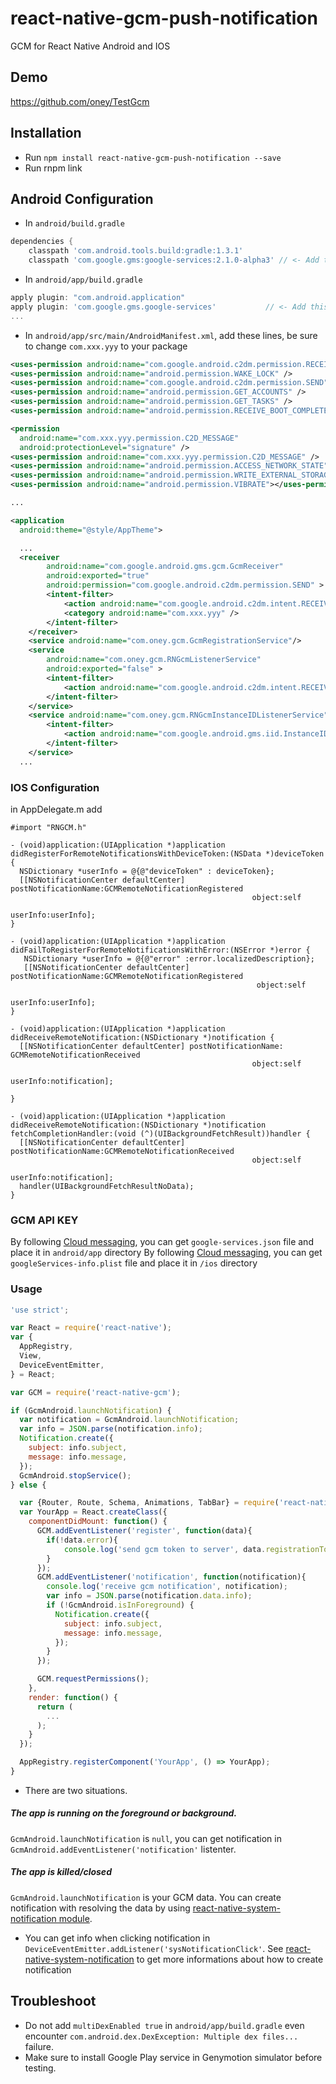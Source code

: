 # react-native-gcm-push-notification

GCM for React Native Android and IOS

## Demo

https://github.com/oney/TestGcm

## Installation

- Run `npm install react-native-gcm-push-notification --save`
- Run rnpm link

## Android Configuration

- In `android/build.gradle`
```gradle
dependencies {
    classpath 'com.android.tools.build:gradle:1.3.1'
    classpath 'com.google.gms:google-services:2.1.0-alpha3' // <- Add this line
```

- In `android/app/build.gradle`
```gradle
apply plugin: "com.android.application"
apply plugin: 'com.google.gms.google-services'           // <- Add this line
...
```

- In `android/app/src/main/AndroidManifest.xml`, add these lines, be sure to change `com.xxx.yyy` to your package
```xml
<uses-permission android:name="com.google.android.c2dm.permission.RECEIVE" />
<uses-permission android:name="android.permission.WAKE_LOCK" />
<uses-permission android:name="com.google.android.c2dm.permission.SEND" />
<uses-permission android:name="android.permission.GET_ACCOUNTS" />
<uses-permission android:name="android.permission.GET_TASKS" /> 
<uses-permission android:name="android.permission.RECEIVE_BOOT_COMPLETED"/>

<permission
  android:name="com.xxx.yyy.permission.C2D_MESSAGE"
  android:protectionLevel="signature" />
<uses-permission android:name="com.xxx.yyy.permission.C2D_MESSAGE" />
<uses-permission android:name="android.permission.ACCESS_NETWORK_STATE" />
<uses-permission android:name="android.permission.WRITE_EXTERNAL_STORAGE" />
<uses-permission android:name="android.permission.VIBRATE"></uses-permission>

...

<application
  android:theme="@style/AppTheme">

  ...
  <receiver
        android:name="com.google.android.gms.gcm.GcmReceiver"
        android:exported="true"
        android:permission="com.google.android.c2dm.permission.SEND" >
        <intent-filter>
            <action android:name="com.google.android.c2dm.intent.RECEIVE" />
            <category android:name="com.xxx.yyy" />
        </intent-filter>
    </receiver>
    <service android:name="com.oney.gcm.GcmRegistrationService"/>
    <service
        android:name="com.oney.gcm.RNGcmListenerService"
        android:exported="false" >
        <intent-filter>
            <action android:name="com.google.android.c2dm.intent.RECEIVE" />
        </intent-filter>
    </service>
    <service android:name="com.oney.gcm.RNGcmInstanceIDListenerService" android:exported="false">
        <intent-filter>
            <action android:name="com.google.android.gms.iid.InstanceID"/>
        </intent-filter>
    </service>
  ...
```

### IOS Configuration
in AppDelegate.m add
```
#import "RNGCM.h"
```

```
- (void)application:(UIApplication *)application
didRegisterForRemoteNotificationsWithDeviceToken:(NSData *)deviceToken {
  NSDictionary *userInfo = @{@"deviceToken" : deviceToken};
  [[NSNotificationCenter defaultCenter] postNotificationName:GCMRemoteNotificationRegistered
                                                      object:self
                                                    userInfo:userInfo];
}

- (void)application:(UIApplication *)application didFailToRegisterForRemoteNotificationsWithError:(NSError *)error {
   NSDictionary *userInfo = @{@"error" :error.localizedDescription};
   [[NSNotificationCenter defaultCenter] postNotificationName:GCMRemoteNotificationRegistered
                                                       object:self
                                                     userInfo:userInfo];
}

- (void)application:(UIApplication *)application didReceiveRemoteNotification:(NSDictionary *)notification {
  [[NSNotificationCenter defaultCenter] postNotificationName: GCMRemoteNotificationReceived
                                                      object:self
                                                    userInfo:notification];

}

- (void)application:(UIApplication *)application didReceiveRemoteNotification:(NSDictionary *)notification fetchCompletionHandler:(void (^)(UIBackgroundFetchResult))handler {
  [[NSNotificationCenter defaultCenter] postNotificationName:GCMRemoteNotificationReceived
                                                      object:self
                                                    userInfo:notification];
  handler(UIBackgroundFetchResultNoData);
}
```


### GCM API KEY
By following [Cloud messaging](https://developers.google.com/cloud-messaging/android/client), you can get `google-services.json` file and place it in `android/app` directory
By following [Cloud messaging](https://developers.google.com/cloud-messaging/ios/client), you can get `googleServices-info.plist` file and place it in `/ios` directory 

### Usage

```javascript
'use strict';

var React = require('react-native');
var {
  AppRegistry,
  View,
  DeviceEventEmitter,
} = React;

var GCM = require('react-native-gcm');

if (GcmAndroid.launchNotification) {
  var notification = GcmAndroid.launchNotification;
  var info = JSON.parse(notification.info);
  Notification.create({
    subject: info.subject,
    message: info.message,
  });
  GcmAndroid.stopService();
} else {

  var {Router, Route, Schema, Animations, TabBar} = require('react-native-router-flux');
  var YourApp = React.createClass({
    componentDidMount: function() {
      GCM.addEventListener('register', function(data){
        if(!data.error){
            console.log('send gcm token to server', data.registrationToken);
        }
      });
      GCM.addEventListener('notification', function(notification){
        console.log('receive gcm notification', notification);
        var info = JSON.parse(notification.data.info);
        if (!GcmAndroid.isInForeground) {
          Notification.create({
            subject: info.subject,
            message: info.message,
          });
        }
      });

      GCM.requestPermissions();
    },
    render: function() {
      return (
        ...
      );
    }
  });

  AppRegistry.registerComponent('YourApp', () => YourApp);
}
```

* There are two situations.
##### The app is running on the foreground or background.
`GcmAndroid.launchNotification` is `null`, you can get notification in `GcmAndroid.addEventListener('notification'` listenter.
##### The app is killed/closed
`GcmAndroid.launchNotification` is your GCM data. You can create notification with resolving the data by using [react-native-system-notification module](https://github.com/Neson/react-native-system-notification).

* You can get info when clicking notification in `DeviceEventEmitter.addListener('sysNotificationClick'`. See [react-native-system-notification](https://github.com/Neson/react-native-system-notification) to get more informations about how to create notification 

## Troubleshoot

- Do not add `multiDexEnabled true` in `android/app/build.gradle` even encounter `com.android.dex.DexException: Multiple dex files...` failure.
- Make sure to install Google Play service in Genymotion simulator before testing.
